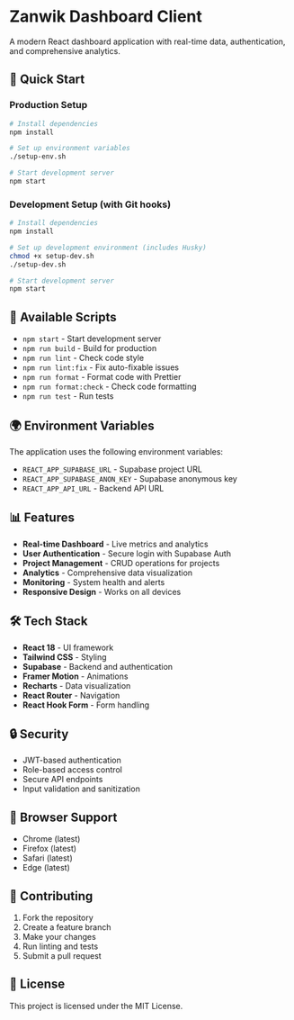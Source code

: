 # Zanwik Dashboard Client

A modern React dashboard application with real-time data, authentication, and comprehensive analytics.

## 🚀 Quick Start

### Production Setup
```bash
# Install dependencies
npm install

# Set up environment variables
./setup-env.sh

# Start development server
npm start
```

### Development Setup (with Git hooks)
```bash
# Install dependencies
npm install

# Set up development environment (includes Husky)
chmod +x setup-dev.sh
./setup-dev.sh

# Start development server
npm start
```

## 🔧 Available Scripts

- `npm start` - Start development server
- `npm run build` - Build for production
- `npm run lint` - Check code style
- `npm run lint:fix` - Fix auto-fixable issues
- `npm run format` - Format code with Prettier
- `npm run format:check` - Check code formatting
- `npm run test` - Run tests

## 🌍 Environment Variables

The application uses the following environment variables:

- `REACT_APP_SUPABASE_URL` - Supabase project URL
- `REACT_APP_SUPABASE_ANON_KEY` - Supabase anonymous key
- `REACT_APP_API_URL` - Backend API URL

## 📊 Features

- **Real-time Dashboard** - Live metrics and analytics
- **User Authentication** - Secure login with Supabase Auth
- **Project Management** - CRUD operations for projects
- **Analytics** - Comprehensive data visualization
- **Monitoring** - System health and alerts
- **Responsive Design** - Works on all devices

## 🛠️ Tech Stack

- **React 18** - UI framework
- **Tailwind CSS** - Styling
- **Supabase** - Backend and authentication
- **Framer Motion** - Animations
- **Recharts** - Data visualization
- **React Router** - Navigation
- **React Hook Form** - Form handling

## 🔒 Security

- JWT-based authentication
- Role-based access control
- Secure API endpoints
- Input validation and sanitization

## 📱 Browser Support

- Chrome (latest)
- Firefox (latest)
- Safari (latest)
- Edge (latest)

## 🤝 Contributing

1. Fork the repository
2. Create a feature branch
3. Make your changes
4. Run linting and tests
5. Submit a pull request

## 📄 License

This project is licensed under the MIT License. 